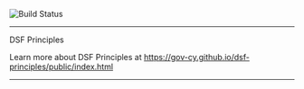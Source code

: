 ![Build Status](https://gitlab.com/pages/plain-html/badges/master/build.svg)

---

DSF Principles

Learn more about DSF Principles at https://gov-cy.github.io/dsf-principles/public/index.html

---

